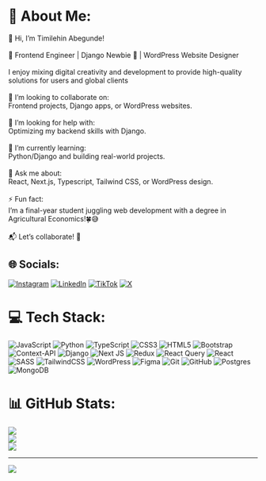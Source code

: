 # 💫 About Me:
👋 Hi, I’m Timilehin Abegunde!<br><br>🚀 Frontend Engineer | Django Newbie 🐣 | WordPress Website Designer<br><br>I enjoy mixing digital creativity and development to provide high-quality solutions for users and global clients<br><br>👯 I’m looking to collaborate on:<br>Frontend projects, Django apps, or WordPress websites.<br><br>🤝 I’m looking for help with:<br>Optimizing my backend skills with Django.<br><br>🌱 I’m currently learning:<br>Python/Django and building real-world projects.<br><br>💬 Ask me about:<br>React, Next.js, Typescript, Tailwind CSS, or WordPress design.<br><br>⚡ Fun fact:<br>I’m a final-year student juggling web development with a degree in Agricultural Economics!🍀😅<br><br>📬 Let’s collaborate! 🤝


## 🌐 Socials:
[![Instagram](https://img.shields.io/badge/Instagram-%23E4405F.svg?logo=Instagram&logoColor=white)](https://instagram.com/abegunde_timilehin) [![LinkedIn](https://img.shields.io/badge/LinkedIn-%230077B5.svg?logo=linkedin&logoColor=white)](https://linkedin.com/in/https://www.linkedin.com/in/timilehin-abegunde) [![TikTok](https://img.shields.io/badge/TikTok-%23000000.svg?logo=TikTok&logoColor=white)](https://tiktok.com/@Atimscreatives) [![X](https://img.shields.io/badge/X-black.svg?logo=X&logoColor=white)](https://x.com/atims_) 

# 💻 Tech Stack:
![JavaScript](https://img.shields.io/badge/javascript-%23323330.svg?style=flat&logo=javascript&logoColor=%23F7DF1E) ![Python](https://img.shields.io/badge/python-3670A0?style=flat&logo=python&logoColor=ffdd54) ![TypeScript](https://img.shields.io/badge/typescript-%23007ACC.svg?style=flat&logo=typescript&logoColor=white) ![CSS3](https://img.shields.io/badge/css3-%231572B6.svg?style=flat&logo=css3&logoColor=white) ![HTML5](https://img.shields.io/badge/html5-%23E34F26.svg?style=flat&logo=html5&logoColor=white) ![Bootstrap](https://img.shields.io/badge/bootstrap-%238511FA.svg?style=flat&logo=bootstrap&logoColor=white) ![Context-API](https://img.shields.io/badge/Context--Api-000000?style=flat&logo=react) ![Django](https://img.shields.io/badge/django-%23092E20.svg?style=flat&logo=django&logoColor=white) ![Next JS](https://img.shields.io/badge/Next-black?style=flat&logo=next.js&logoColor=white) ![Redux](https://img.shields.io/badge/redux-%23593d88.svg?style=flat&logo=redux&logoColor=white) ![React Query](https://img.shields.io/badge/-React%20Query-FF4154?style=flat&logo=react%20query&logoColor=white) ![React](https://img.shields.io/badge/react-%2320232a.svg?style=flat&logo=react&logoColor=%2361DAFB) ![SASS](https://img.shields.io/badge/SASS-hotpink.svg?style=flat&logo=SASS&logoColor=white) ![TailwindCSS](https://img.shields.io/badge/tailwindcss-%2338B2AC.svg?style=flat&logo=tailwind-css&logoColor=white) ![WordPress](https://img.shields.io/badge/WordPress-%23117AC9.svg?style=flat&logo=WordPress&logoColor=white) ![Figma](https://img.shields.io/badge/figma-%23F24E1E.svg?style=flat&logo=figma&logoColor=white) ![Git](https://img.shields.io/badge/git-%23F05033.svg?style=flat&logo=git&logoColor=white) ![GitHub](https://img.shields.io/badge/github-%23121011.svg?style=flat&logo=github&logoColor=white) ![Postgres](https://img.shields.io/badge/postgres-%23316192.svg?style=flat&logo=postgresql&logoColor=white) ![MongoDB](https://img.shields.io/badge/MongoDB-%234ea94b.svg?style=flat&logo=mongodb&logoColor=white)
# 📊 GitHub Stats:
![](https://github-readme-stats.vercel.app/api?username=atimscreative&theme=blue_navy&hide_border=true&include_all_commits=true&count_private=true)<br/>
![](https://github-readme-streak-stats.herokuapp.com/?user=atimscreative&theme=blue_navy&hide_border=true)<br/>
![](https://github-readme-stats.vercel.app/api/top-langs/?username=atimscreative&theme=blue_navy&hide_border=true&include_all_commits=true&count_private=true&layout=compact)

---
[![](https://visitcount.itsvg.in/api?id=atimscreative&icon=10&color=1)](https://visitcount.itsvg.in)

<!-- Proudly created with GPRM ( https://gprm.itsvg.in ) -->
